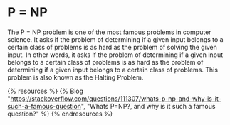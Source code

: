 # P = NP

The P = NP problem is one of the most famous problems in computer science. It asks if the problem of determining if a given input belongs to a certain class of problems is as hard as the problem of solving the given input. In other words, it asks if the problem of determining if a given input belongs to a certain class of problems is as hard as the problem of determining if a given input belongs to a certain class of problems. This problem is also known as the Halting Problem.

{% resources %}
  {% Blog "https://stackoverflow.com/questions/111307/whats-p-np-and-why-is-it-such-a-famous-question", "Whats P=NP?, and why is it such a famous question?" %}
{% endresources %}
